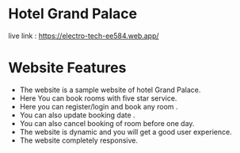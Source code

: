 # Hotel Grand Palace

live link : https://electro-tech-ee584.web.app/

# Website Features

- The website is a sample website of hotel Grand Palace.
- Here You can book rooms with five star service.
- Here you can register/login and book any room .
- You can also update booking date .
- You can also cancel booking of room before one day.
- The website is dynamic and you will get a good user experience.
- The website completely responsive.
